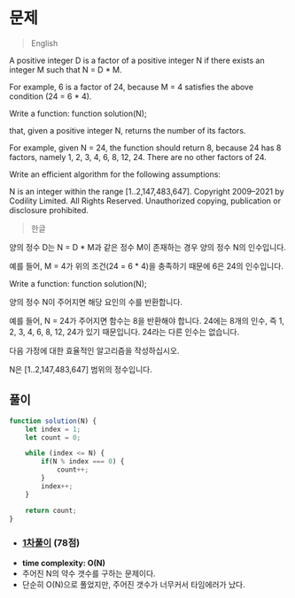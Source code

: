 # 문제
> English

A positive integer D is a factor of a positive integer N if there exists an integer M such that N = D * M.

For example, 6 is a factor of 24, because M = 4 satisfies the above condition (24 = 6 * 4).

Write a function:
function solution(N);

that, given a positive integer N, returns the number of its factors.

For example, given N = 24, the function should return 8, because 24 has 8 factors, namely 1, 2, 3, 4, 6, 8, 12, 24. There are no other factors of 24.

Write an efficient algorithm for the following assumptions:

N is an integer within the range [1..2,147,483,647].
Copyright 2009–2021 by Codility Limited. All Rights Reserved. Unauthorized copying, publication or disclosure prohibited.

> 한글

양의 정수 D는 N = D * M과 같은 정수 M이 존재하는 경우 양의 정수 N의 인수입니다.

예를 들어, M = 4가 위의 조건(24 = 6 * 4)을 충족하기 때문에 6은 24의 인수입니다.

Write a function:
function solution(N);

양의 정수 N이 주어지면 해당 요인의 수를 반환합니다.

예를 들어, N = 24가 주어지면 함수는 8을 반환해야 합니다. 24에는 8개의 인수, 즉 1, 2, 3, 4, 6, 8, 12, 24가 있기 때문입니다. 24라는 다른 인수는 없습니다.

다음 가정에 대한 효율적인 알고리즘을 작성하십시오.

N은 [1..2,147,483,647] 범위의 정수입니다.

## 풀이

```javascript
function solution(N) {
    let index = 1;
    let count = 0;

    while (index <= N) {
        if(N % index === 0) {
            count++;
        }
        index++;
    }

    return count;
}
```

- ### [1차풀이](https://app.codility.com/demo/results/trainingXRQ377-AY9/) (78점)
- **time complexity: O(N)**
- 주어진 N의 약수 갯수를 구하는 문제이다.
- 단순히 O(N)으로 풀었지만, 주어진 갯수가 너무커서 타임에러가 났다.

